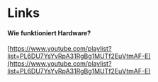 # Links

#### Wie funktioniert Hardware?

[https://www.youtube.com/playlist?list=PL6DU7YsYvRpA31RgBg1MUTf2EuVtmAF-E](https://www.youtube.com/playlist?list=PL6DU7YsYvRpA31RgBg1MUTf2EuVtmAF-E)

